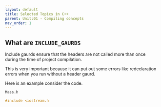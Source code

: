 ```yaml
---
layout: default
title: Selected Topics in C++
parent: Unit:01 - Compiling concepts
nav_order: 1
---
```


## What are `INCLUDE_GAURDS`

Include gaurds ensure that the headers are not called more than once during the time of project compilation.

This is very important because it can put out some errors like redeclaration errors when you run without a header gaurd.


Here is an example consider the code.

`Mass.h`
```cpp
#include <iostream.h
```
